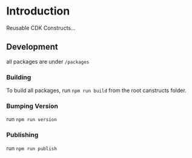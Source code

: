 # Introduction

Reusable CDK Constructs...

## Development

all packages are under `/packages`

### Building

To build all packages, run `npm run build` from the root canstructs folder.

### Bumping Version

run `npm run version`

### Publishing

run `npm run publish`